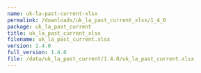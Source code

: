 ```yaml
---
name: uk-la-past-current-xlsx
permalink: /downloads/uk_la_past_current_xlsx/1_4_0
package: uk_la_past_current
title: uk_la_past_current_xlsx
filename: uk_la_past_current.xlsx
version: 1.4.0
full_version: 1.4.0
file: /data/uk_la_past_current/1.4.0/uk_la_past_current.xlsx
---
```

